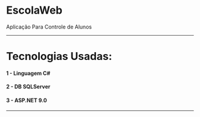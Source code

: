 # EscolaWeb
Aplicação Para Controle de Alunos

----------------------------------------------------------------------------------------------------

# Tecnologias Usadas:

#### 1 - Linguagem C#
#### 2 - DB SQLServer
#### 3 - ASP.NET 9.0

----------------------------------------------------------------------------------------------------
